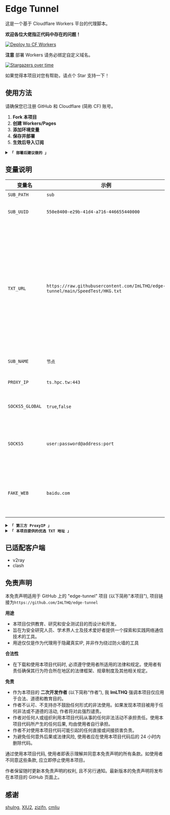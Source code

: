 # Edge Tunnel

这是一个基于 Cloudflare Workers 平台的代理脚本。

**欢迎各位大佬指正代码中存在的问题！** 

[![Deploy to CF Workers](https://deploy.workers.cloudflare.com/button)](https://deploy.workers.cloudflare.com/?url=https://github.com/ImLTHQ/edge-tunnel)

**注意** 部署 Workers 请务必绑定自定义域名。

[![Stargazers over time](https://starchart.cc/ImLTHQ/edge-tunnel.svg?variant=adaptive)](https://starchart.cc/ImLTHQ/edge-tunnel)

如果觉得本项目对您有帮助，请点个 Star 支持一下！

## 使用方法

请确保您已注册 GitHub 和 Cloudflare (简称 CF) 账号。

1. **Fork 本项目** 
2. **创建 Workers/Pages**
5. **添加环境变量**
6. **保存并部署**
8. **生效后导入订阅**

<details>
<summary><code><strong>「 部署后建议做的 」</strong></code></summary>

**设置 GitHub Action 同步上游仓库**
- 来到您 Fork 的仓库。
- 在 `Actions` 选项卡中，点击 `Enable workflow`，选择 `Sync Fork`（同步分支）。
- 启用此 Workflow 可以使您的仓库与原作者的更新保持同步。
</details>

## 变量说明

| 变量名 | 示例 | 备注 |
| - | - | - |
| `SUB_PATH` | `sub` | 订阅路径 |
| `SUB_UUID` | `550e8400-e29b-41d4-a716-446655440000` | 用于验证订阅请求的 UUID |
| `TXT_URL` | `https://raw.githubusercontent.com/ImLTHQ/edge-tunnel/main/SpeedTest/HKG.txt` | 优选 IP 的 TXT 地址，支持多个地址，地址之间用换行分隔。格式`地址:端口#节点名称`。端口不填默认 443，节点名称不填则使用默认节点名称 |
| `SUB_NAME` | `节点` | 默认节点名称 |
| `PROXY_IP` | `ts.hpc.tw:443` | 反代服务器 IP 地址和端口 |
| `SOCKS5_GLOBAL` | `true`,`false` | 是否启用 SOCKS5 全局反代 |
| `SOCKS5` | `user:password@address:port` | SOCKS5 代理服务器的连接信息，格式为 `账号:密码@地址:端口` |
| `FAKE_WEB` | `baidu.com` | 根路径的伪装网站，访问根目录时会跳转到该网站 |

<details>
<summary><code><strong>「 第三方 ProxyIP 」</strong></code></summary>

有能力请自建

- `ts.hpc.tw`
- `ProxyIP.US.CMLiussss.net`
- `ProxyIP.SG.CMLiussss.net`
- `ProxyIP.JP.CMLiussss.net`
- `ProxyIP.HK.CMLiussss.net`
- `ProxyIP.KR.CMLiussss.net`
- `ProxyIP.DE.tp2024.CMLiussss.net`
- `ProxyIP.Aliyun.CMLiussss.net`
- `ProxyIP.Oracle.CMLiussss.net`
- `ProxyIP.DigitalOcean.CMLiussss.net`
- `ProxyIP.Vultr.CMLiussss.net`
- `ProxyIP.Multacom.CMLiussss.net`
</details>

<details>
<summary><code><strong>「 本项目提供的优选 TXT 地址 」</strong></code></summary>

- `https://raw.githubusercontent.com/ImLTHQ/edge-tunnel/main/SpeedTest/HKG.txt` 香港
- `https://raw.githubusercontent.com/ImLTHQ/edge-tunnel/main/SpeedTest/KHH.txt` 台湾
- `https://raw.githubusercontent.com/ImLTHQ/edge-tunnel/main/SpeedTest/SIN.txt` 新加坡
- `https://raw.githubusercontent.com/ImLTHQ/edge-tunnel/main/SpeedTest/NRT.txt` 东京
- `https://raw.githubusercontent.com/ImLTHQ/edge-tunnel/main/SpeedTest/SEA.txt` 西雅图
- `https://raw.githubusercontent.com/ImLTHQ/edge-tunnel/main/SpeedTest/LHR.txt` 伦敦
</details>

## 已适配客户端

- v2ray
- clash

## 免责声明

本免责声明适用于 GitHub 上的 "edge-tunnel" 项目 (以下简称"本项目"), 项目链接为`https://github.com/ImLTHQ/edge-tunnel`

**用途**

- 本项目仅供教育、研究和安全测试目的而设计和开发。
- 旨在为安全研究人员、学术界人士及技术爱好者提供一个探索和实践网络通信技术的工具。
- 用途仅仅是作为代理用于隐藏真实IP, 并非作为绕过防火墙的工具

**合法性**

- 在下载和使用本项目代码时, 必须遵守使用者所适用的法律和规定。使用者有责任确保其行为符合所在地区的法律框架、规章制度及其他相关规定。

**免责**

- 作为本项目的 **二次开发作者** (以下简称“作者”), 我 **ImLTHQ** 强调本项目仅应用于合法、道德和教育目的。
- 作者不认可、不支持亦不鼓励任何形式的非法使用。如果发现本项目被用于任何非法或不道德的活动, 作者将对此强烈谴责。
- 作者对任何人或组织利用本项目代码从事的任何非法活动不承担责任。使用本项目代码所产生的任何后果, 均由使用者自行承担。
- 作者不对使用本项目代码可能引起的任何直接或间接损害负责。
- 为避免任何意外后果或法律风险, 使用者应在使用本项目代码后的 24 小时内删除代码。

通过使用本项目代码, 使用者即表示理解并同意本免责声明的所有条款。如使用者不同意这些条款, 应立即停止使用本项目。

作者保留随时更新本免责声明的权利, 且不另行通知。最新版本的免责声明将发布在本项目的 GitHub 页面上。

## 感谢

[shulng](https://github.com/shulng), [XIU2](https://github.com/XIU2), [zizifn](https://github.com/zizifn), [cmliu](https://github.com/cmliu)